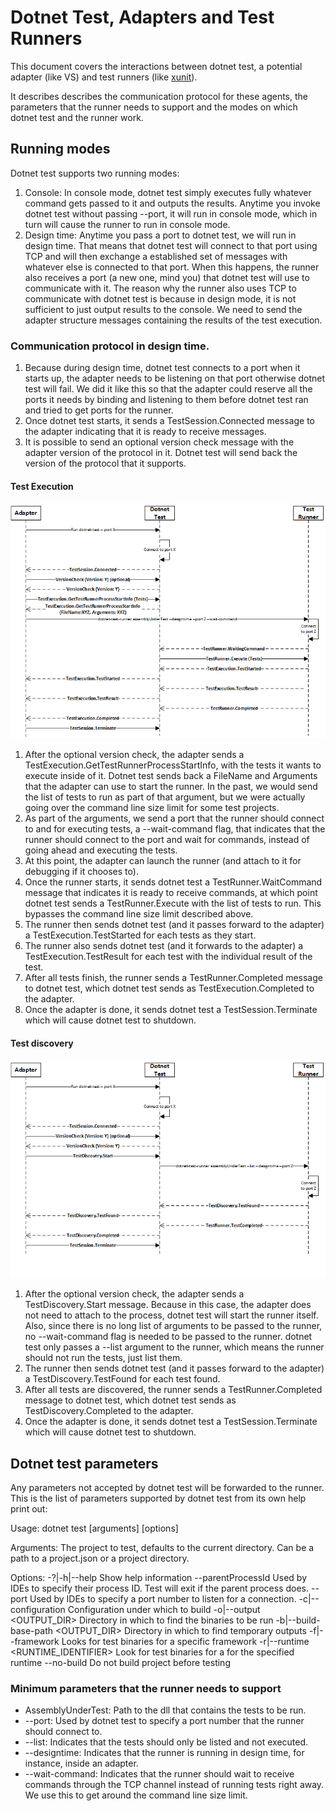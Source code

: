Dotnet Test, Adapters and Test Runners
===============

This document covers the interactions between dotnet test, a potential adapter (like VS) and
test runners (like [xunit](https://github.com/dotnet/coreclr.xunit)).

It describes describes the communication protocol for these agents, the parameters that the runner needs to support and the
modes on which dotnet test and the runner work.

## Running modes

Dotnet test supports two running modes:

1. Console: In console mode, dotnet test simply executes fully whatever command gets passed to it and outputs the results. Anytime you
invoke dotnet test without passing --port, it will run in console mode, which in turn will cause the runner to run in console mode.
2. Design time: Anytime you pass a port to dotnet test, we will run in design time. That means that dotnet test will connect to that port
using TCP and will then exchange a established set of messages with whatever else is connected to that port. When this happens, the runner
also receives a port (a new one, mind you) that dotnet test will use to communicate with it. The reason why the runner also uses TCP to
communicate with dotnet test is because in design mode, it is not sufficient to just output results to the console. We need to send the
adapter structure messages containing the results of the test execution.

### Communication protocol in design time.

1. Because during design time, dotnet test connects to a port when it starts up, the adapter needs to be listening on that port otherwise dotnet test will fail. We did it like this so that the adapter could reserve all the ports it needs by binding and listening to them before dotnet test ran and tried to get ports for the runner.
2. Once dotnet test starts, it sends a TestSession.Connected message to the adapter indicating that it is ready to receive messages.
3. It is possible to send an optional version check message with the adapter version of the protocol in it. Dotnet test will send back the version of the protocol that it supports.

#### Test Execution
![alt tag](https://github.com/dotnet/cli/blob/dotnet_test_documentation/Documentation/images/DotnetTestExecuteTests.png)

1. After the optional version check, the adapter sends a TestExecution.GetTestRunnerProcessStartInfo, with the tests it wants to execute inside of it. Dotnet test sends back a FileName and Arguments that the adapter can use to start the runner. In the past, we would send the list of tests to run as part of that argument, but we were actually going over the command line size limit for some test projects.
  1. As part of the arguments, we send a port that the runner should connect to and for executing tests, a --wait-command flag, that indicates that the runner should connect to the port and wait for commands, instead of going ahead and executing the tests.
2. At this point, the adapter can launch the runner (and attach to it for debugging if it chooses to).
3. Once the runner starts, it sends dotnet test a TestRunner.WaitCommand message that indicates it is ready to receive commands, at which point dotnet test sends a TestRunner.Execute with the list of tests to run. This bypasses the command line size limit described above.
4. The runner then sends dotnet test (and it passes forward to the adapter) a TestExecution.TestStarted for each tests as they start.
5. The runner also sends dotnet test (and it forwards to the adapter) a TestExecution.TestResult for each test with the individual result of the test.
6. After all tests finish, the runner sends a TestRunner.Completed message to dotnet test, which dotnet test sends as TestExecution.Completed to the adapter.
7. Once the adapter is done, it sends dotnet test a TestSession.Terminate which will cause dotnet test to shutdown.

#### Test discovery
![alt tag](https://github.com/dotnet/cli/blob/dotnet_test_documentation/Documentation/images/DotnetTestDiscoverTests.png)

1. After the optional version check, the adapter sends a TestDiscovery.Start message. Because in this case, the adapter does not need to attach to the process, dotnet test will start the runner itself. Also, since there is no long list of arguments to be passed to the runner, no --wait-command flag is needed to be passed to the runner. dotnet test only passes a --list argument to the runner, which means the runner should not run the tests, just list them.
2. The runner then sends dotnet test (and it passes forward to the adapter) a TestDiscovery.TestFound for each test found.
3. After all tests are discovered, the runner sends a TestRunner.Completed message to dotnet test, which dotnet test sends as TestDiscovery.Completed to the adapter.
4. Once the adapter is done, it sends dotnet test a TestSession.Terminate which will cause dotnet test to shutdown.

## Dotnet test parameters

Any parameters not accepted by dotnet test will be forwarded to the runner.
This is the list of parameters supported by dotnet test from its own help print out:

Usage: dotnet test [arguments] [options]

Arguments:
  <PROJECT>  The project to test, defaults to the current directory. Can be a path to a project.json or a project directory.

Options:
  -?|-h|--help                        Show help information
  --parentProcessId                   Used by IDEs to specify their process ID. Test will exit if the parent process does.
  --port                              Used by IDEs to specify a port number to listen for a connection.
  -c|--configuration <CONFIGURATION>  Configuration under which to build
  -o|--output <OUTPUT_DIR>            Directory in which to find the binaries to be run
  -b|--build-base-path <OUTPUT_DIR>   Directory in which to find temporary outputs
  -f|--framework <FRAMEWORK>          Looks for test binaries for a specific framework
  -r|--runtime <RUNTIME_IDENTIFIER>   Look for test binaries for a for the specified runtime
  --no-build                          Do not build project before testing

### Minimum parameters that the runner needs to support

* AssemblyUnderTest: Path to the dll that contains the tests to be run.
* --port: Used by dotnet test to specify a port number that the runner should connect to.
* --list: Indicates that the tests should only be listed and not executed.
* --designtime: Indicates that the runner is running in design time, for instance, inside an adapter.
* --wait-command: Indicates that the runner should wait to receive commands through the TCP channel instead of running tests right away. We use this to get around the command line size limit.
